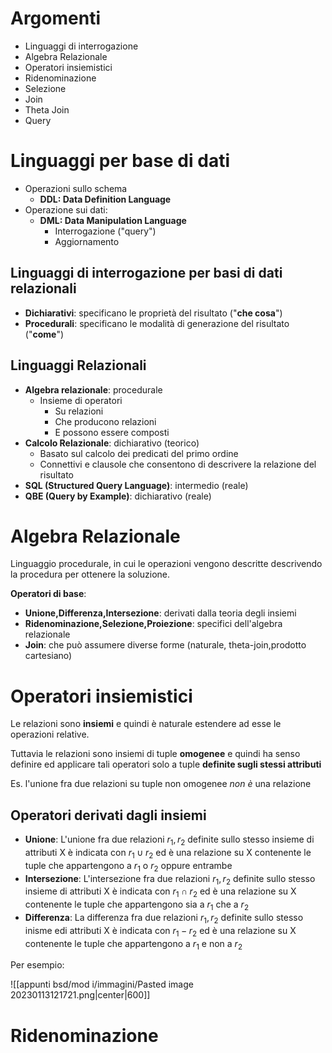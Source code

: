 # Argomenti

- Linguaggi di interrogazione
- Algebra Relazionale
- Operatori insiemistici
- Ridenominazione
- Selezione
- Join
- Theta Join
- Query

# Linguaggi per base di dati

- Operazioni sullo schema
	- **DDL: Data Definition Language**
- Operazione sui dati:
	- **DML: Data Manipulation Language**
		- Interrogazione ("query")
		- Aggiornamento

## Linguaggi di interrogazione per basi di dati relazionali

- **Dichiarativi**: specificano le proprietà del risultato ("**che cosa**")
- **Procedurali**: specificano le modalità di generazione del risultato ("**come**")

## Linguaggi Relazionali

- **Algebra relazionale**: procedurale
	- Insieme di operatori
		- Su relazioni
		- Che producono relazioni
		- E possono essere composti
- **Calcolo Relazionale**: dichiarativo (teorico)
	- Basato sul calcolo dei predicati del primo ordine
	- Connettivi e clausole che consentono di descrivere la relazione del risultato
- **SQL (Structured Query Language)**: intermedio (reale)
- **QBE (Query by Example)**: dichiarativo (reale)

# Algebra Relazionale

Linguaggio procedurale, in cui le operazioni vengono descritte descrivendo la procedura per ottenere la soluzione.

**Operatori di base**: 
- **Unione,Differenza,Intersezione**: derivati dalla teoria degli insiemi
- **Ridenominazione,Selezione,Proiezione**: specifici dell'algebra relazionale
- **Join**: che può assumere diverse forme (naturale, theta-join,prodotto cartesiano)

# Operatori insiemistici

Le relazioni sono **insiemi** e quindi è naturale estendere ad esse le operazioni relative.

Tuttavia le relazioni sono insiemi di tuple **omogenee** e quindi ha senso definire ed applicare tali operatori solo a tuple **definite sugli stessi attributi**

Es. l'unione fra due relazioni su tuple non omogenee _non è_ una relazione

## Operatori derivati dagli insiemi

- **Unione**: L'unione fra due relazioni $r_1,r_2$ definite sullo stesso insieme di attributi X è indicata con $r_1\cup r_2$ ed è una relazione su X contenente le tuple che appartengono a $r_1$ o $r_2$ oppure entrambe
- **Intersezione**: L'intersezione fra due relazioni $r_1,r_2$ definite sullo stesso insieme di attributi X è indicata con $r_1\cap r_2$ ed è una relazione su X contenente le tuple che appartengono sia a $r_1$ che a $r_2$
- **Differenza**: La differenza fra due relazioni $r_1,r_2$ definite sullo stesso inisme edi attributi X è indicata con $r_1-r_2$ ed è una relazione su X contenente le tuple che appartengono a $r_1$ e non a $r_2$

Per esempio:

![[appunti bsd/mod i/immagini/Pasted image 20230113121721.png|center|600]]

# Ridenominazione


